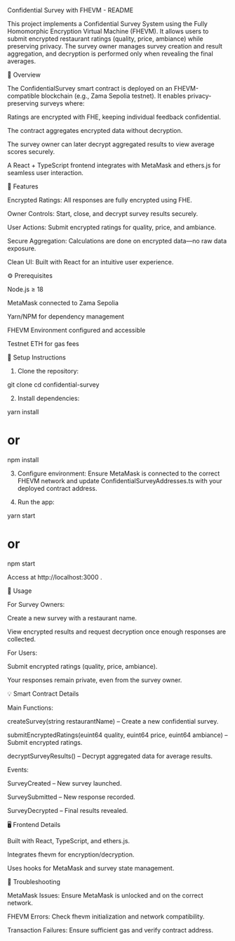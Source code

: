 Confidential Survey with FHEVM - README

This project implements a Confidential Survey System using the Fully Homomorphic Encryption Virtual Machine (FHEVM). It allows users to submit encrypted restaurant ratings (quality, price, ambiance) while preserving privacy. The survey owner manages survey creation and result aggregation, and decryption is performed only when revealing the final averages.

📘 Overview

The ConfidentialSurvey smart contract is deployed on an FHEVM-compatible blockchain (e.g., Zama Sepolia testnet). It enables privacy-preserving surveys where:

Ratings are encrypted with FHE, keeping individual feedback confidential.

The contract aggregates encrypted data without decryption.

The survey owner can later decrypt aggregated results to view average scores securely.

A React + TypeScript frontend integrates with MetaMask and ethers.js for seamless user interaction.

🔑 Features

Encrypted Ratings: All responses are fully encrypted using FHE.

Owner Controls: Start, close, and decrypt survey results securely.

User Actions: Submit encrypted ratings for quality, price, and ambiance.

Secure Aggregation: Calculations are done on encrypted data—no raw data exposure.

Clean UI: Built with React for an intuitive user experience.

⚙️ Prerequisites

Node.js ≥ 18

MetaMask connected to Zama Sepolia

Yarn/NPM for dependency management

FHEVM Environment configured and accessible

Testnet ETH for gas fees

🚀 Setup Instructions

1. Clone the repository:

git clone <repository-url>
cd confidential-survey


2. Install dependencies:

yarn install
# or
npm install


3. Configure environment:
Ensure MetaMask is connected to the correct FHEVM network and update ConfidentialSurveyAddresses.ts with your deployed contract address.

4. Run the app:

yarn start
# or
npm start


Access at http://localhost:3000
.

🧩 Usage

For Survey Owners:

Create a new survey with a restaurant name.

View encrypted results and request decryption once enough responses are collected.

For Users:

Submit encrypted ratings (quality, price, ambiance).

Your responses remain private, even from the survey owner.

💡 Smart Contract Details

Main Functions:

createSurvey(string restaurantName) – Create a new confidential survey.

submitEncryptedRatings(euint64 quality, euint64 price, euint64 ambiance) – Submit encrypted ratings.

decryptSurveyResults() – Decrypt aggregated data for average results.

Events:

SurveyCreated – New survey launched.

SurveySubmitted – New response recorded.

SurveyDecrypted – Final results revealed.

🖥️ Frontend Details

Built with React, TypeScript, and ethers.js.

Integrates fhevm for encryption/decryption.

Uses hooks for MetaMask and survey state management.

🧭 Troubleshooting

MetaMask Issues: Ensure MetaMask is unlocked and on the correct network.

FHEVM Errors: Check fhevm initialization and network compatibility.

Transaction Failures: Ensure sufficient gas and verify contract address.

